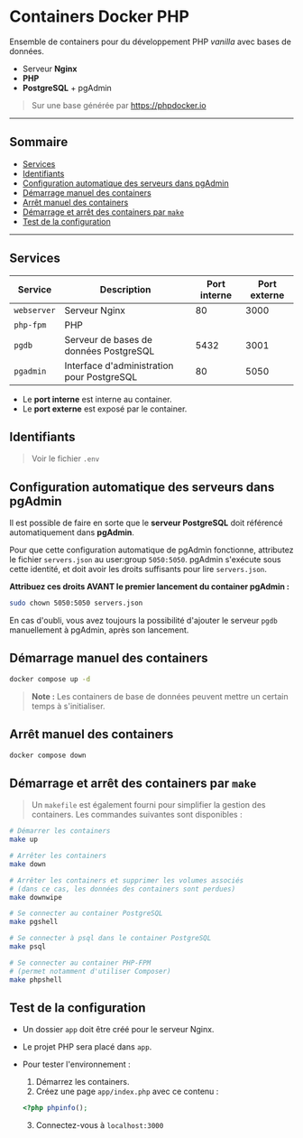 # Containers Docker PHP

Ensemble de containers pour du développement PHP _vanilla_ avec bases de données.

* Serveur **Nginx**
* **PHP**
* **PostgreSQL** + pgAdmin

> Sur une base générée par https://phpdocker.io


---
## Sommaire
<!-- vscode-markdown-toc -->
* [Services](#Services)
* [Identifiants](#Identifiants)
* [Configuration automatique des serveurs dans pgAdmin](#ConfigurationautomatiquedesserveursdanspgAdmin)
* [Démarrage manuel des containers](#Dmarragemanueldescontainers)
* [Arrêt manuel des containers](#Arrtmanueldescontainers)
* [Démarrage et arrêt des containers par `make`](#Dmarrageetarrtdescontainersparmake)
* [Test de la configuration](#Testdelaconfiguration)

<!-- vscode-markdown-toc-config
	numbering=false
	autoSave=true
	/vscode-markdown-toc-config -->
<!-- /vscode-markdown-toc -->
---


## <a name='Services'></a>Services

| Service | Description | Port interne | Port externe |
|---|---|---|---|
| `webserver` | Serveur Nginx | 80 | 3000 |
| `php-fpm` | PHP | | |
| `pgdb` | Serveur de bases de données PostgreSQL | 5432 | 3001
| `pgadmin` | Interface d'administration pour PostgreSQL | 80 | 5050

- Le **port interne** est interne au container.
- Le **port externe** est exposé par le container.

## <a name='Identifiants'></a>Identifiants

> Voir le fichier `.env`



## <a name='ConfigurationautomatiquedesserveursdanspgAdmin'></a>Configuration automatique des serveurs dans pgAdmin

Il est possible de faire en sorte que le **serveur PostgreSQL** doit référencé automatiquement dans **pgAdmin**.

Pour que cette configuration automatique de pgAdmin fonctionne, attributez le fichier `servers.json` au user:group `5050:5050`.
pgAdmin s'exécute sous cette identité, et doit avoir les droits suffisants pour lire `servers.json`.

**Attribuez ces droits AVANT le premier lancement du container pgAdmin :**

```bash
sudo chown 5050:5050 servers.json
```

En cas d'oubli, vous avez toujours la possibilité d'ajouter le serveur `pgdb` manuellement à pgAdmin, après son lancement.


## <a name='Dmarragemanueldescontainers'></a>Démarrage manuel des containers

```bash
docker compose up -d
```

> **Note :** Les containers de base de données peuvent mettre un certain temps à s'initialiser.

## <a name='Arrtmanueldescontainers'></a>Arrêt manuel des containers

```bash
docker compose down
```

## <a name='Dmarrageetarrtdescontainersparmake'></a>Démarrage et arrêt des containers par `make`

> Un `makefile` est également fourni pour simplifier la gestion des containers. Les commandes suivantes sont disponibles :

```bash
# Démarrer les containers
make up

# Arrêter les containers
make down

# Arrêter les containers et supprimer les volumes associés
# (dans ce cas, les données des containers sont perdues)
make downwipe

# Se connecter au container PostgreSQL
make pgshell

# Se connecter à psql dans le container PostgreSQL
make psql

# Se connecter au container PHP-FPM
# (permet notamment d'utiliser Composer)
make phpshell
```

## <a name='Testdelaconfiguration'></a>Test de la configuration

* Un dossier `app` doit être créé pour le serveur Nginx. 
* Le projet PHP sera placé dans `app`. 
* Pour tester l'environnement :

    1. Démarrez les containers.
    2. Créez une page `app/index.php` avec ce contenu :
    ```php
    <?php phpinfo();
    ```
    3. Connectez-vous à `localhost:3000`